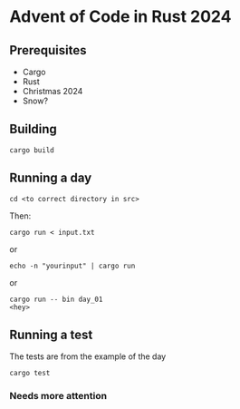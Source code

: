 # Advent of Code in Rust 2024

## Prerequisites

- Cargo
- Rust
- Christmas 2024
- Snow?

## Building

`cargo build`

## Running a day

    cd <to correct directory in src>

Then:

    cargo run < input.txt

or

    echo -n "yourinput" | cargo run

or

    cargo run -- bin day_01
    <hey>

## Running a test

The tests are from the example of the day

    cargo test

### Needs more attention
